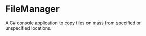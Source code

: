 # FileManager
A C# console application to copy files on mass from specified or unspecified locations.
